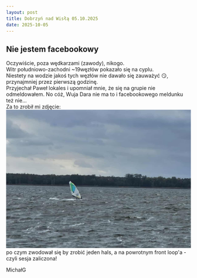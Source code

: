 ```yaml
---
layout: post
title: Dobrzyń nad Wisłą 05.10.2025
date: 2025-10-05
---
```


## Nie jestem facebookowy  

Oczywiście, poza wędkarzami (zawody), nikogo.  
Witr południowo-zachodni ~19węzłów pokazało się na cyplu.  
Niestety na wodzie jakoś tych węzłów nie dawało się zauważyć :smirk:, 
przynajmniej przez pierwszą godzinę.  
Przyjechał Paweł lokales i upomniał mnie, że się na grupie nie odmeldowałem. 
No cóż, Wuja Dara nie ma to i facebookowego meldunku też nie...  
Za to zrobił mi zdjęcie:  
![to ja](https://raw.githubusercontent.com/naspocie/blog/master/images/2025-10-05-Dobrzyn/toJa.jpg "to ja")  
po czym zwodował się by zrobić jeden hals, a na powrotnym front loop'a - czyli sesja zaliczona!  

MichałG  
